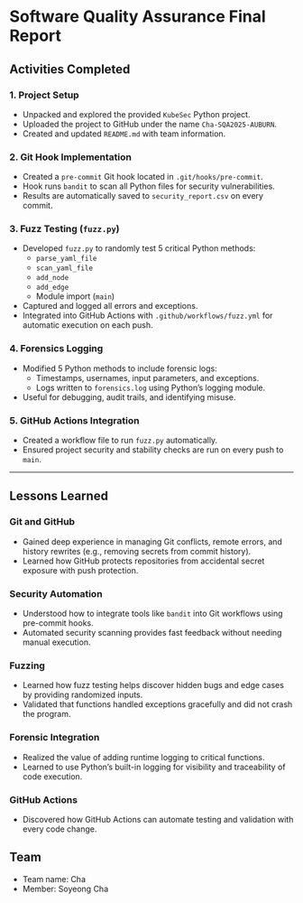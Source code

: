 # Software Quality Assurance Final Report

## Activities Completed

### 1. Project Setup
- Unpacked and explored the provided `KubeSec` Python project.
- Uploaded the project to GitHub under the name `Cha-SQA2025-AUBURN`.
- Created and updated `README.md` with team information.

### 2. Git Hook Implementation
- Created a `pre-commit` Git hook located in `.git/hooks/pre-commit`.
- Hook runs `bandit` to scan all Python files for security vulnerabilities.
- Results are automatically saved to `security_report.csv` on every commit.

### 3. Fuzz Testing (`fuzz.py`)
- Developed `fuzz.py` to randomly test 5 critical Python methods:
  - `parse_yaml_file`
  - `scan_yaml_file`
  - `add_node`
  - `add_edge`
  - Module import (`main`)
- Captured and logged all errors and exceptions.
- Integrated into GitHub Actions with `.github/workflows/fuzz.yml` for automatic execution on each push.

### 4. Forensics Logging
- Modified 5 Python methods to include forensic logs:
  - Timestamps, usernames, input parameters, and exceptions.
  - Logs written to `forensics.log` using Python’s logging module.
- Useful for debugging, audit trails, and identifying misuse.

### 5. GitHub Actions Integration
- Created a workflow file to run `fuzz.py` automatically.
- Ensured project security and stability checks are run on every push to `main`.

---

## Lessons Learned

### Git and GitHub
- Gained deep experience in managing Git conflicts, remote errors, and history rewrites (e.g., removing secrets from commit history).
- Learned how GitHub protects repositories from accidental secret exposure with push protection.

### Security Automation
- Understood how to integrate tools like `bandit` into Git workflows using pre-commit hooks.
- Automated security scanning provides fast feedback without needing manual execution.

### Fuzzing
- Learned how fuzz testing helps discover hidden bugs and edge cases by providing randomized inputs.
- Validated that functions handled exceptions gracefully and did not crash the program.

### Forensic Integration
- Realized the value of adding runtime logging to critical functions.
- Learned to use Python’s built-in logging for visibility and traceability of code execution.

### GitHub Actions
- Discovered how GitHub Actions can automate testing and validation with every code change.


## Team
- Team name: Cha
- Member: Soyeong Cha
